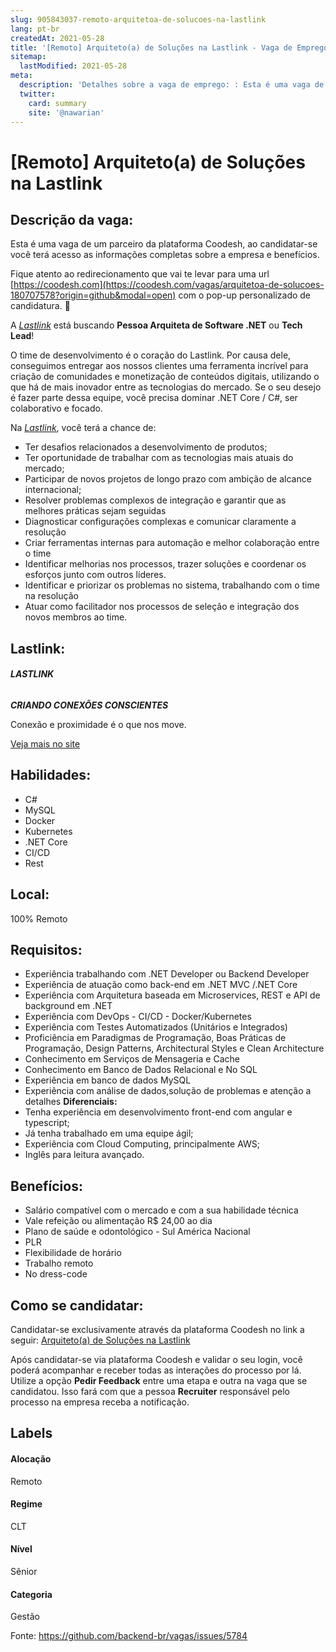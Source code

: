 ```yaml
---
slug: 905843037-remoto-arquitetoa-de-solucoes-na-lastlink
lang: pt-br
createdAt: 2021-05-28
title: '[Remoto] Arquiteto(a) de Soluções na Lastlink - Vaga de Emprego'
sitemap:
  lastModified: 2021-05-28
meta:
  description: 'Detalhes sobre a vaga de emprego: : Esta é uma vaga de um parceiro da plataforma Coodesh, ao candidatar-se você terá acesso as informações completas sobre a empresa e benefícios.  Fique atento ao redirecionamento que vai te levar para uma url [https://coodesh.com](https://coodesh.com/vagas/arquitetoa-de-solucoes-180707578?origin=github&modal=open) com o pop-up personalizado de candidatura. 👋 <p>A <em><ins>Lastlink</ins></em> está buscando <strong>Pessoa Arquiteta de Software .NET</strong> ou <strong>Tech Lead</strong>!</p> <p>O time de desenvolvimento é o coração do Lastlink. Por causa dele, conseguimos entregar aos nossos clientes uma ferramenta incrível para criação de comunidades e monetização de conteúdos digitais, utilizando o que há de mais inovador entre as tecnologias do mercado. Se o seu desejo é fazer parte dessa equipe, você precisa dominar .NET Core / C#, ser colaborativo e focado.</p> <p>Na <em><ins>Lastlink</ins></em>, você terá a chance de:</p> <ul> <li>Ter desafios relacionados a desenvolvimento de produtos;</li> <li>Ter oportunidade de trabalhar com as tecnologias mais atuais do mercado;</li> <li>Participar de novos projetos de longo prazo com ambição de alcance internacional;</li> <li>Resolver problemas complexos de integração e garantir que as melhores práticas sejam seguidas</li> <li>Diagnosticar configurações complexas e comunicar claramente a resolução</li> <li>Criar ferramentas internas para automação e melhor colaboração entre o time</li> <li>Identificar melhorias nos processos, trazer soluções e coordenar os esforços junto com outros líderes.</li> <li>Identificar e priorizar os problemas no sistema, trabalhando com o time na resolução</li> <li>Atuar como facilitador nos processos de seleção e integração dos novos membros ao time.</li> </ul>'
  twitter:
    card: summary
    site: '@nawarian'
---
```


# [Remoto] Arquiteto(a) de Soluções na Lastlink

## Descrição da vaga: 
Esta é uma vaga de um parceiro da plataforma Coodesh, ao candidatar-se você terá acesso as informações completas sobre a empresa e benefícios.


Fique atento ao redirecionamento que vai te levar para uma url [https://coodesh.com](https://coodesh.com/vagas/arquitetoa-de-solucoes-180707578?origin=github&modal=open) com o pop-up personalizado de candidatura. 👋
<p>A <em><ins>Lastlink</ins></em> está buscando <strong>Pessoa Arquiteta de Software .NET</strong> ou <strong>Tech Lead</strong>!</p>
<p>O time de desenvolvimento é o coração do Lastlink. Por causa dele, conseguimos entregar aos nossos clientes uma ferramenta incrível para criação de comunidades e monetização de conteúdos digitais, utilizando o que há de mais inovador entre as tecnologias do mercado. Se o seu desejo é fazer parte dessa equipe, você precisa dominar .NET Core / C#, ser colaborativo e focado.</p>
<p>Na <em><ins>Lastlink</ins></em>, você terá a chance de:</p>
<ul>
<li>Ter desafios relacionados a desenvolvimento de produtos;</li>
<li>Ter oportunidade de trabalhar com as tecnologias mais atuais do mercado;</li>
<li>Participar de novos projetos de longo prazo com ambição de alcance internacional;</li>
<li>Resolver problemas complexos de integração e garantir que as melhores práticas sejam seguidas</li>
<li>Diagnosticar configurações complexas e comunicar claramente a resolução</li>
<li>Criar ferramentas internas para automação e melhor colaboração entre o time</li>
<li>Identificar melhorias nos processos, trazer soluções e coordenar os esforços junto com outros líderes.</li>
<li>Identificar e priorizar os problemas no sistema, trabalhando com o time na resolução</li>
<li>Atuar como facilitador nos processos de seleção e integração dos novos membros ao time.</li>
</ul>

## Lastlink: 
 <h6><strong>LASTLINK</strong></h6>
<p><strong><em>CRIANDO CONEXÕES CONSCIENTES</em></strong></p>
<p>Conexão e proximidade é o que nos move.</p><a href='https://coodesh.com/empresas/lastlink'>Veja mais no site</a>

 ## Habilidades: 
 - C# 
- MySQL 
- Docker 
- Kubernetes 
- .NET Core 
- CI/CD 
- Rest
## Local: 
 100% Remoto
## Requisitos: 
 - Experiência trabalhando com .NET Developer ou Backend Developer 
- Experiência de atuação como back-end em .NET MVC /.NET Core 
- Experiência com Arquitetura baseada em Microservices, REST e API de background em .NET 
- Experiência com DevOps - CI/CD - Docker/Kubernetes 
- Experiência com Testes Automatizados (Unitários e Integrados) 
- Proficiência em Paradigmas de Programação, Boas Práticas de Programação, Design Patterns, Architectural Styles e Clean Architecture 
- Conhecimento em Serviços de Mensageria e Cache 
- Conhecimento em Banco de Dados Relacional e No SQL 
- Experiência em banco de dados MySQL 
- Experiência com análise de dados,solução de problemas e atenção a detalhes
**Diferenciais:** 
 - Tenha experiência em desenvolvimento front-end com angular e typescript; 
- Já tenha trabalhado em uma equipe ágil; 
- Experiência com Cloud Computing, principalmente AWS; 
- Inglês para leitura avançado.
## Benefícios: 
 - Salário compatível com o mercado e com a sua habilidade técnica 
- Vale refeição ou alimentação R$ 24,00 ao dia 
- Plano de saúde e odontológico - Sul América Nacional 
- PLR 
- Flexibilidade de horário 
- Trabalho remoto 
- No dress-code
## Como se candidatar:
Candidatar-se exclusivamente através da plataforma Coodesh no link a seguir: [Arquiteto(a) de Soluções na Lastlink](https://coodesh.com/vagas/arquitetoa-de-solucoes-180707578?origin=github&modal=open)


Após candidatar-se via plataforma Coodesh e validar o seu login, você poderá acompanhar e receber todas as interações do processo por lá. Utilize a opção <b>Pedir Feedback</b> entre uma etapa e outra na vaga que se candidatou. Isso fará com que a pessoa <b>Recruiter</b> responsável pelo processo na empresa receba a notificação.
## Labels
#### Alocação
Remoto
#### Regime
CLT
#### Nível
Sênior
#### Categoria
Gestão

Fonte: https://github.com/backend-br/vagas/issues/5784